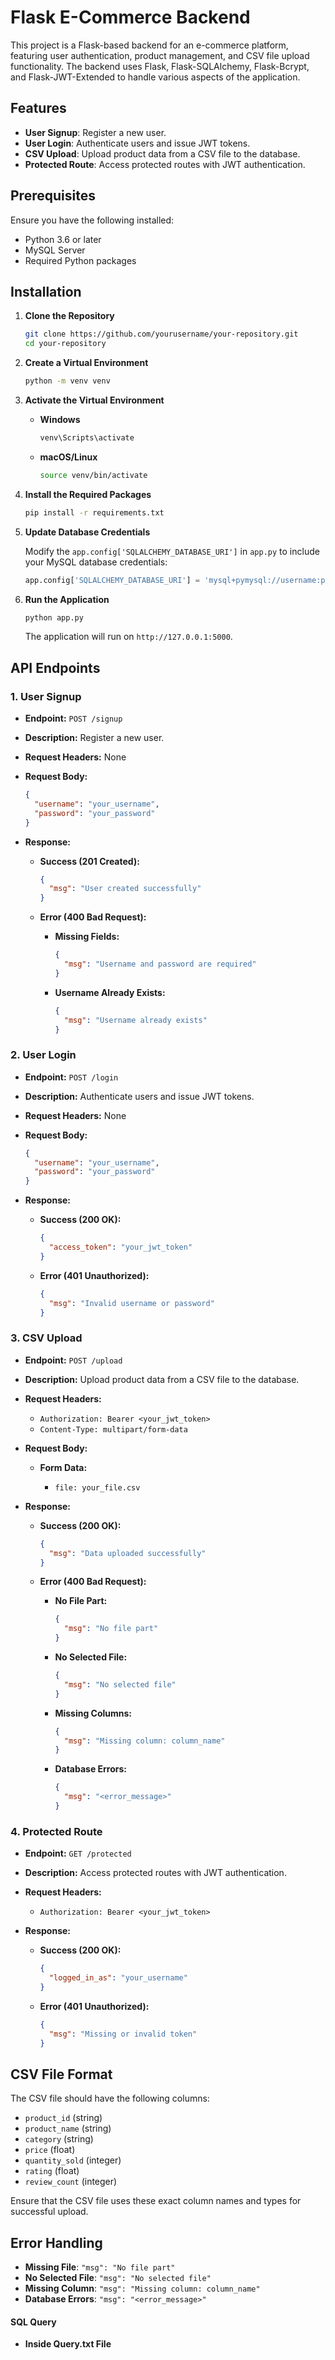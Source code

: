 # Flask E-Commerce Backend

This project is a Flask-based backend for an e-commerce platform, featuring user authentication, product management, and CSV file upload functionality. The backend uses Flask, Flask-SQLAlchemy, Flask-Bcrypt, and Flask-JWT-Extended to handle various aspects of the application.

## Features

- **User Signup**: Register a new user.
- **User Login**: Authenticate users and issue JWT tokens.
- **CSV Upload**: Upload product data from a CSV file to the database.
- **Protected Route**: Access protected routes with JWT authentication.

## Prerequisites

Ensure you have the following installed:

- Python 3.6 or later
- MySQL Server
- Required Python packages

## Installation

1. **Clone the Repository**

    ```bash
    git clone https://github.com/yourusername/your-repository.git
    cd your-repository
    ```

2. **Create a Virtual Environment**

    ```bash
    python -m venv venv
    ```

3. **Activate the Virtual Environment**

    - **Windows**

        ```bash
        venv\Scripts\activate
        ```

    - **macOS/Linux**

        ```bash
        source venv/bin/activate
        ```

4. **Install the Required Packages**

    ```bash
    pip install -r requirements.txt
    ```

5. **Update Database Credentials**

    Modify the `app.config['SQLALCHEMY_DATABASE_URI']` in `app.py` to include your MySQL database credentials:

    ```python
    app.config['SQLALCHEMY_DATABASE_URI'] = 'mysql+pymysql://username:password@hostname:port/database_name'
    ```

6. **Run the Application**

    ```bash
    python app.py
    ```

    The application will run on `http://127.0.0.1:5000`.

## API Endpoints

### 1. User Signup

- **Endpoint:** `POST /signup`
- **Description:** Register a new user.
- **Request Headers:** None
- **Request Body:**

    ```json
    {
      "username": "your_username",
      "password": "your_password"
    }
    ```

- **Response:**

    - **Success (201 Created):**

        ```json
        {
          "msg": "User created successfully"
        }
        ```

    - **Error (400 Bad Request):**
        
        - **Missing Fields:**

            ```json
            {
              "msg": "Username and password are required"
            }
            ```

        - **Username Already Exists:**

            ```json
            {
              "msg": "Username already exists"
            }
            ```

### 2. User Login

- **Endpoint:** `POST /login`
- **Description:** Authenticate users and issue JWT tokens.
- **Request Headers:** None
- **Request Body:**

    ```json
    {
      "username": "your_username",
      "password": "your_password"
    }
    ```

- **Response:**

    - **Success (200 OK):**

        ```json
        {
          "access_token": "your_jwt_token"
        }
        ```

    - **Error (401 Unauthorized):**

        ```json
        {
          "msg": "Invalid username or password"
        }
        ```

### 3. CSV Upload

- **Endpoint:** `POST /upload`
- **Description:** Upload product data from a CSV file to the database.
- **Request Headers:**

    - `Authorization: Bearer <your_jwt_token>`
    - `Content-Type: multipart/form-data`

- **Request Body:**

    - **Form Data:**

        - `file: your_file.csv`

- **Response:**

    - **Success (200 OK):**

        ```json
        {
          "msg": "Data uploaded successfully"
        }
        ```

    - **Error (400 Bad Request):**
        
        - **No File Part:**

            ```json
            {
              "msg": "No file part"
            }
            ```

        - **No Selected File:**

            ```json
            {
              "msg": "No selected file"
            }
            ```

        - **Missing Columns:**

            ```json
            {
              "msg": "Missing column: column_name"
            }
            ```

        - **Database Errors:**

            ```json
            {
              "msg": "<error_message>"
            }
            ```

### 4. Protected Route

- **Endpoint:** `GET /protected`
- **Description:** Access protected routes with JWT authentication.
- **Request Headers:**

    - `Authorization: Bearer <your_jwt_token>`

- **Response:**

    - **Success (200 OK):**

        ```json
        {
          "logged_in_as": "your_username"
        }
        ```

    - **Error (401 Unauthorized):**

        ```json
        {
          "msg": "Missing or invalid token"
        }
        ```

## CSV File Format

The CSV file should have the following columns:

- `product_id` (string)
- `product_name` (string)
- `category` (string)
- `price` (float)
- `quantity_sold` (integer)
- `rating` (float)
- `review_count` (integer)

Ensure that the CSV file uses these exact column names and types for successful upload.

## Error Handling

- **Missing File**: `"msg": "No file part"`
- **No Selected File**: `"msg": "No selected file"`
- **Missing Column**: `"msg": "Missing column: column_name"`
- **Database Errors**: `"msg": "<error_message>"`


#### SQL Query

- **Inside Query.txt File**
